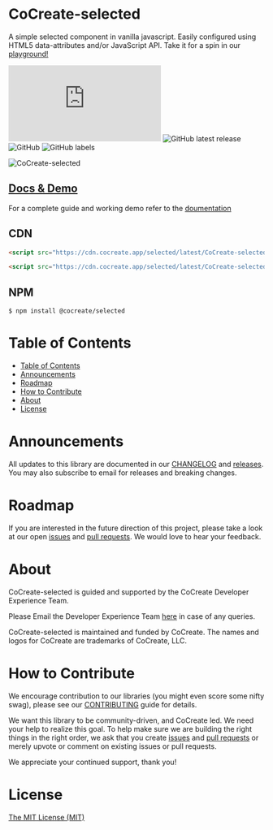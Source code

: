 # CoCreate-selected

A simple selected component in vanilla javascript. Easily configured using HTML5 data-attributes and/or JavaScript API. Take it for a spin in our [playground!](https://cocreate.app/docs/selected)

![GitHub file size in bytes](https://img.shields.io/github/size/CoCreate-app/CoCreate-selected/dist/CoCreate-selected.min.js?label=minified%20size&style=for-the-badge)
![GitHub latest release](https://img.shields.io/github/v/release/CoCreate-app/CoCreate-selected?style=for-the-badge)
![GitHub](https://img.shields.io/github/license/CoCreate-app/CoCreate-selected?style=for-the-badge)
![GitHub labels](https://img.shields.io/github/labels/CoCreate-app/CoCreate-selected/help%20wanted?style=for-the-badge)

![CoCreate-selected](https://cdn.cocreate.app/docs/CoCreate-selected.gif)

## [Docs & Demo](https://cocreate.app/docs/clone)

For a complete guide and working demo refer to the [doumentation](https://cocreate.app/docs/selected)

## CDN

```html
<script src="https://cdn.cocreate.app/selected/latest/CoCreate-selected.min.js"></script>
```

```html
<script src="https://cdn.cocreate.app/selected/latest/CoCreate-selected.min.css"></script>
```

## NPM

```shell
$ npm install @cocreate/selected
```

# Table of Contents

- [Table of Contents](#table-of-contents)
- [Announcements](#announcements)
- [Roadmap](#roadmap)
- [How to Contribute](#how-to-contribute)
- [About](#about)
- [License](#license)

<a name="announcements"></a>

# Announcements

All updates to this library are documented in our [CHANGELOG](https://github.com/CoCreate-app/CoCreate-selected/blob/master/CHANGELOG.md) and [releases](https://github.com/CoCreate-app/CoCreate-selected/releases). You may also subscribe to email for releases and breaking changes.

<a name="roadmap"></a>

# Roadmap

If you are interested in the future direction of this project, please take a look at our open [issues](https://github.com/CoCreate-app/CoCreate-selected/issues) and [pull requests](https://github.com/CoCreate-app/CoCreate-selected/pulls). We would love to hear your feedback.

<a name="about"></a>

# About

CoCreate-selected is guided and supported by the CoCreate Developer Experience Team.

Please Email the Developer Experience Team [here](mailto:develop@cocreate.app) in case of any queries.

CoCreate-selected is maintained and funded by CoCreate. The names and logos for CoCreate are trademarks of CoCreate, LLC.

<a name="contribute"></a>

# How to Contribute

We encourage contribution to our libraries (you might even score some nifty swag), please see our [CONTRIBUTING](https://github.com/CoCreate-app/CoCreate-selected/blob/master/CONTRIBUTING.md) guide for details.

We want this library to be community-driven, and CoCreate led. We need your help to realize this goal. To help make sure we are building the right things in the right order, we ask that you create [issues](https://github.com/CoCreate-app/CoCreate-selected/issues) and [pull requests](https://github.com/CoCreate-app/CoCreate-selected/pulls) or merely upvote or comment on existing issues or pull requests.

We appreciate your continued support, thank you!

# License

[The MIT License (MIT)](https://github.com/CoCreate-app/CoCreate-selected/blob/master/LICENSE)
